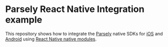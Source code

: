 # Parsely React Native Integration example

This repository shows how to integrate the [Parsely](https://www.parse.ly/) native SDKs for [iOS](https://github.com/Parsely/AnalyticsSDK-iOS) and [Android](https://github.com/Parsely/parsely-android) using [React Native native modules](https://reactnative.dev/docs/native-modules-intro).
